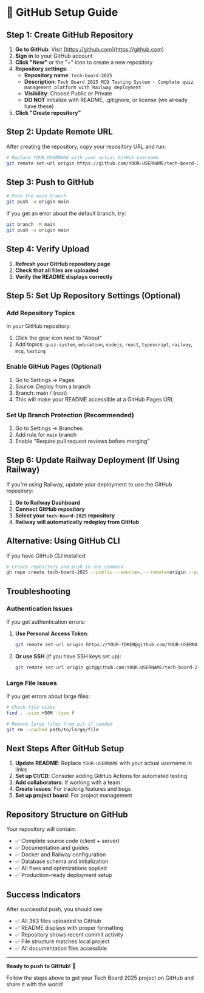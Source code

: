 # 🚀 GitHub Setup Guide

## Step 1: Create GitHub Repository

1. **Go to GitHub**: Visit [https://github.com](https://github.com)
2. **Sign in** to your GitHub account
3. **Click "New"** or the "+" icon to create a new repository
4. **Repository settings**:
   - **Repository name**: `tech-board-2025`
   - **Description**: `Tech Board 2025 MCQ Testing System - Complete quiz management platform with Railway deployment`
   - **Visibility**: Choose Public or Private
   - **DO NOT** initialize with README, .gitignore, or license (we already have these)
5. **Click "Create repository"**

## Step 2: Update Remote URL

After creating the repository, copy your repository URL and run:

```bash
# Replace YOUR-USERNAME with your actual GitHub username
git remote set-url origin https://github.com/YOUR-USERNAME/tech-board-2025.git
```

## Step 3: Push to GitHub

```bash
# Push the main branch
git push -u origin main
```

If you get an error about the default branch, try:
```bash
git branch -M main
git push -u origin main
```

## Step 4: Verify Upload

1. **Refresh your GitHub repository page**
2. **Check that all files are uploaded**
3. **Verify the README displays correctly**

## Step 5: Set Up Repository Settings (Optional)

### Add Repository Topics
In your GitHub repository:
1. Click the gear icon next to "About"
2. Add topics: `quiz-system`, `education`, `nodejs`, `react`, `typescript`, `railway`, `mcq`, `testing`

### Enable GitHub Pages (Optional)
1. Go to Settings → Pages
2. Source: Deploy from a branch
3. Branch: main / (root)
4. This will make your README accessible at a GitHub Pages URL

### Set Up Branch Protection (Recommended)
1. Go to Settings → Branches
2. Add rule for `main` branch
3. Enable "Require pull request reviews before merging"

## Step 6: Update Railway Deployment (If Using Railway)

If you're using Railway, update your deployment to use the GitHub repository:

1. **Go to Railway Dashboard**
2. **Connect GitHub repository**
3. **Select your `tech-board-2025` repository**
4. **Railway will automatically redeploy from GitHub**

## Alternative: Using GitHub CLI

If you have GitHub CLI installed:

```bash
# Create repository and push in one command
gh repo create tech-board-2025 --public --source=. --remote=origin --push
```

## Troubleshooting

### Authentication Issues
If you get authentication errors:

1. **Use Personal Access Token**:
   ```bash
   git remote set-url origin https://YOUR-TOKEN@github.com/YOUR-USERNAME/tech-board-2025.git
   ```

2. **Or use SSH** (if you have SSH keys set up):
   ```bash
   git remote set-url origin git@github.com:YOUR-USERNAME/tech-board-2025.git
   ```

### Large File Issues
If you get errors about large files:
```bash
# Check file sizes
find . -size +50M -type f

# Remove large files from git if needed
git rm --cached path/to/large/file
```

## Next Steps After GitHub Setup

1. **Update README**: Replace `YOUR-USERNAME` with your actual username in links
2. **Set up CI/CD**: Consider adding GitHub Actions for automated testing
3. **Add collaborators**: If working with a team
4. **Create issues**: For tracking features and bugs
5. **Set up project board**: For project management

## Repository Structure on GitHub

Your repository will contain:
- ✅ Complete source code (client + server)
- ✅ Documentation and guides
- ✅ Docker and Railway configuration
- ✅ Database schema and initialization
- ✅ All fixes and optimizations applied
- ✅ Production-ready deployment setup

## Success Indicators

After successful push, you should see:
- ✅ All 363 files uploaded to GitHub
- ✅ README displays with proper formatting
- ✅ Repository shows recent commit activity
- ✅ File structure matches local project
- ✅ All documentation files accessible

---

**Ready to push to GitHub!** 🚀

Follow the steps above to get your Tech Board 2025 project on GitHub and share it with the world!